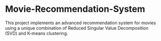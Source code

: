 # Movie-Recommendation-System
This project implements an advanced recommendation system for movies using a unique combination of Reduced Singular Value Decomposition (SVD) and K-means clustering.
